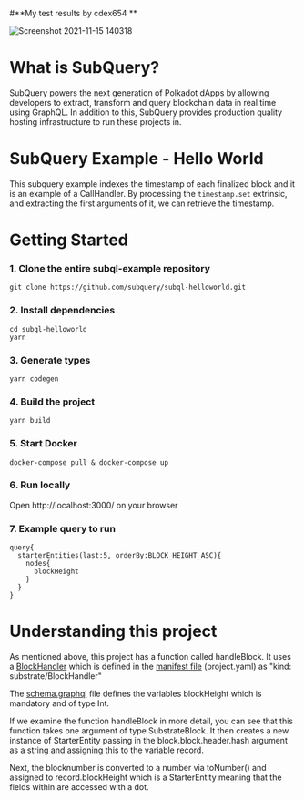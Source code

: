 #**My test results by cdex654 ** 

![Screenshot 2021-11-15 140318](https://user-images.githubusercontent.com/82648558/141736797-bd721cd7-2cd5-4fa8-8693-30807fa1bf54.png)




# What is SubQuery?

SubQuery powers the next generation of Polkadot dApps by allowing developers to extract, transform and query blockchain data in real time using GraphQL. In addition to this, SubQuery provides production quality hosting infrastructure to run these projects in.

# SubQuery Example - Hello World

This subquery example indexes the timestamp of each finalized block and it is an example of a CallHandler. By processing the `timestamp.set` extrinsic, and extracting the first arguments of it, we can retrieve the timestamp.

# Getting Started

### 1. Clone the entire subql-example repository

```shell
git clone https://github.com/subquery/subql-helloworld.git

```

### 2. Install dependencies

```shell
cd subql-helloworld
yarn
```

### 3. Generate types

```shell
yarn codegen
```

### 4. Build the project

```shell
yarn build
```

### 5. Start Docker

```shell
docker-compose pull & docker-compose up
```

### 6. Run locally

Open http://localhost:3000/ on your browser

### 7. Example query to run

```shell
query{
  starterEntities(last:5, orderBy:BLOCK_HEIGHT_ASC){
    nodes{
      blockHeight
    }
  }
}
```

# Understanding this project

As mentioned above, this project has a function called handleBlock. It uses a [BlockHandler](https://doc.subquery.network/create/mapping.html#block-handler) which is defined in the [manifest file](https://doc.subquery.network/create/manifest.html) (project.yaml) as "kind: substrate/BlockHandler"

The [schema.graphql](https://doc.subquery.network/create/graphql.html) file defines the variables blockHeight which is mandatory and of type Int.

If we examine the function handleBlock in more detail, you can see that this function takes one argument of type SubstrateBlock. It then creates a new instance of StarterEntity passing in the block.block.header.hash argument as a string and assigning this to the variable record.

Next, the blocknumber is converted to a number via toNumber() and assigned to record.blockHeight which is a StarterEntity meaning that the fields within are accessed with a dot.
